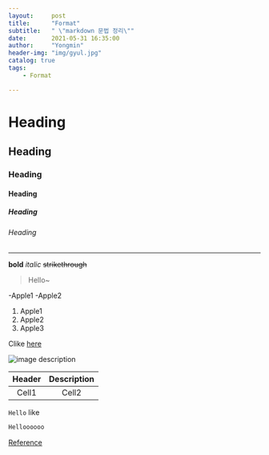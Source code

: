 ```yaml
---
layout:     post
title:      "Format"
subtitle:   " \"markdown 문법 정리\""
date:       2021-05-31 16:35:00
author:     "Yongmin"
header-img: "img/gyul.jpg"
catalog: true
tags:
    - Format

---
```


<!--Heading-->
# Heading
## Heading
### Heading
#### Heading
##### Heading
###### Heading

<!--Line-->
___

<!--Text attributes-->
**bold**
*italic*
~~strikethrough~~

<!--Quote-->
> Hello~
<!--Bullet list-->
-Apple1
-Apple2

<!--Numbered list-->
1. Apple1
2. Apple2
3. Apple3

<!--Link-->
Clike [here](scatdelight.github.io)

<!--Image-->
![image description](https://scatdelight.github.io/img/JJangu.jpg)

<!--Table-->
|Header|Description|
|:--:|:--:|
|Cell1|Cell2|

<!--Code-->
`Hello` like

```C++
Helloooooo
```

[Reference](https://www.youtube.com/watch?v=kMEb_BzyUqk)

